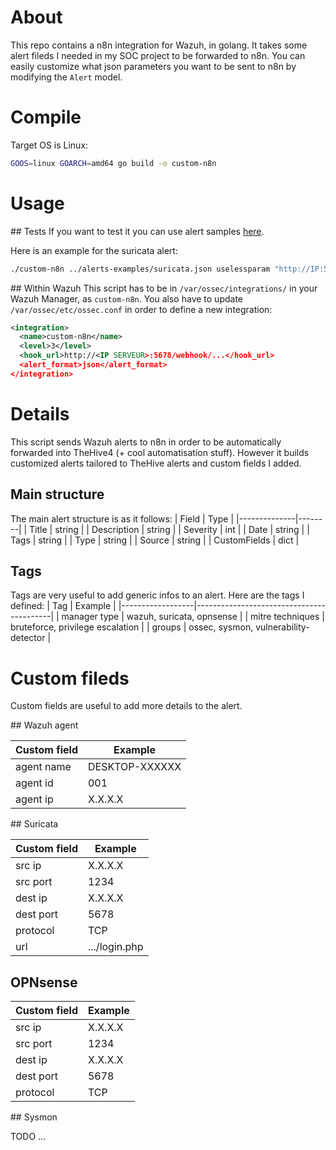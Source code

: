 # About

This repo contains a n8n integration for Wazuh, in golang. It takes some alert fileds I needed in my SOC project to be forwarded to n8n. You can easily customize what json parameters you want to be sent to n8n by modifying the `Alert` model. 

# Compile

Target OS is Linux:
```bash
GOOS=linux GOARCH=amd64 go build -o custom-n8n
```

# Usage

## Tests
If you want to test it you can use alert samples [here](./alerts-examples/).

Here is an example for the suricata alert:
```bash
./custom-n8n ../alerts-examples/suricata.json uselessparam "http://IP:5678/webhook-test/..."
```

## Within Wazuh
This script has to be in `/var/ossec/integrations/` in your Wazuh Manager, as `custom-n8n`. You also have to update `/var/ossec/etc/ossec.conf` in order to define a new integration:
```xml
<integration>
  <name>custom-n8n</name>
  <level>3</level>
  <hook_url>http://<IP SERVEUR>:5678/webhook/...</hook_url>
  <alert_format>json</alert_format>
</integration>
```

# Details

This script sends Wazuh alerts to n8n in order to be automatically forwarded into TheHive4 (+ cool automatisation stuff). However it builds customized alerts tailored to TheHive alerts and custom fields I added.

## Main structure

The main alert structure is as it follows:
| Field        | Type   |
|--------------|--------|
| Title        | string | 
| Description  | string | 
| Severity     | int    | 
| Date         | string |
| Tags         | string |
| Type         | string | 
| Source       | string |
| CustomFields | dict   |

## Tags

Tags are very useful to add generic infos to an alert. Here are the tags I defined:
| Tag              | Example                                  |
|------------------|------------------------------------------|
| manager type     | wazuh, suricata, opnsense                | 
| mitre techniques | bruteforce, privilege escalation         | 
| groups           | ossec, sysmon, vulnerability-detector    | 


# Custom fileds

Custom fields are useful to add more details to the alert.

## Wazuh agent

| Custom field | Example        |
|--------------|----------------|
| agent name   | DESKTOP-XXXXXX |   
| agent id     | 001            | 
| agent ip     | X.X.X.X        | 

## Suricata

| Custom field | Example        |
|--------------|----------------|
| src ip       | X.X.X.X        | 
| src port     | 1234           | 
| dest ip      | X.X.X.X        | 
| dest port    | 5678           | 
| protocol     | TCP            | 
| url          | .../login.php  | 

## OPNsense

| Custom field | Example        |
|--------------|----------------|
| src ip       | X.X.X.X        | 
| src port     | 1234           | 
| dest ip      | X.X.X.X        | 
| dest port    | 5678           | 
| protocol     | TCP            | 

## Sysmon

TODO ...